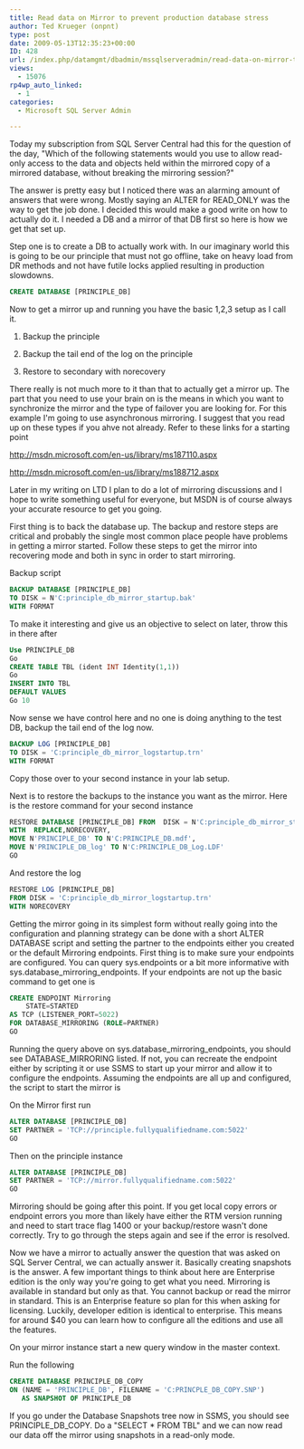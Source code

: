 ```yaml
---
title: Read data on Mirror to prevent production database stress
author: Ted Krueger (onpnt)
type: post
date: 2009-05-13T12:35:23+00:00
ID: 428
url: /index.php/datamgmt/dbadmin/mssqlserveradmin/read-data-on-mirror-to-prevent-productio/
views:
  - 15076
rp4wp_auto_linked:
  - 1
categories:
  - Microsoft SQL Server Admin

---
```

Today my subscription from SQL Server Central had this for the question of the day, "Which of the following statements would you use to allow read-only access to the data and objects held within the mirrored copy of a mirrored database, without breaking the mirroring session?"

The answer is pretty easy but I noticed there was an alarming amount of answers that were wrong. Mostly saying an ALTER for READ_ONLY was the way to get the job done. I decided this would make a good write on how to actually do it. I needed a DB and a mirror of that DB first so here is how we get that set up.

Step one is to create a DB to actually work with. In our imaginary world this is going to be our principle that must not go offline, take on heavy load from DR methods and not have futile locks applied resulting in production slowdowns.

```sql
CREATE DATABASE [PRINCIPLE_DB] 
```
Now to get a mirror up and running you have the basic 1,2,3 setup as I call it.

1. Backup the principle
  
2. Backup the tail end of the log on the principle
  
3. Restore to secondary with norecovery

There really is not much more to it than that to actually get a mirror up. The part that you need to use your brain on is the means in which you want to synchronize the mirror and the type of failover you are looking for. For this example I'm going to use asynchronous mirroring. I suggest that you read up on these types if you ahve not already. Refer to these links for a starting point 

http://msdn.microsoft.com/en-us/library/ms187110.aspx
  
http://msdn.microsoft.com/en-us/library/ms188712.aspx

Later in my writing on LTD I plan to do a lot of mirroring discussions and I hope to write something useful for everyone, but MSDN is of course always your accurate resource to get you going. 

First thing is to back the database up. The backup and restore steps are critical and probably the single most common place people have problems in getting a mirror started. Follow these steps to get the mirror into recovering mode and both in sync in order to start mirroring.

Backup script

```sql
BACKUP DATABASE [PRINCIPLE_DB] 
TO DISK = N'C:principle_db_mirror_startup.bak' 
WITH FORMAT
```
To make it interesting and give us an objective to select on later, throw this in there after

```sql
Use PRINCIPLE_DB
Go
CREATE TABLE TBL (ident INT Identity(1,1))
Go
INSERT INTO TBL
DEFAULT VALUES  
Go 10
```
Now sense we have control here and no one is doing anything to the test DB, backup the tail end of the log now.

```sql
BACKUP LOG [PRINCIPLE_DB] 
TO DISK = 'C:principle_db_mirror_logstartup.trn' 
WITH FORMAT
```
Copy those over to your second instance in your lab setup.
  
Next is to restore the backups to the instance you want as the mirror. Here is the restore command for your second instance

```sql
RESTORE DATABASE [PRINCIPLE_DB] FROM  DISK = N'C:principle_db_mirror_startup.bak' 
WITH  REPLACE,NORECOVERY,  
MOVE N'PRINCIPLE_DB' TO N'C:PRINCIPLE_DB.mdf',  
MOVE N'PRINCIPLE_DB_log' TO N'C:PRINCIPLE_DB_Log.LDF'
GO
```
And restore the log

```sql
RESTORE LOG [PRINCIPLE_DB] 
FROM DISK = 'C:principle_db_mirror_logstartup.trn' 
WITH NORECOVERY
```
Getting the mirror going in its simplest form without really going into the configuration and planning strategy can be done with a short ALTER DATABASE script and setting the partner to the endpoints either you created or the default Mirroring endpoints. First thing is to make sure your endpoints are configured. You can query sys.endpoints or a bit more informative with sys.database\_mirroring\_endpoints. If your endpoints are not up the basic command to get one is

```sql
CREATE ENDPOINT Mirroring
	STATE=STARTED
AS TCP (LISTENER_PORT=5022)
FOR DATABASE_MIRRORING (ROLE=PARTNER)  
GO
```
Running the query above on sys.database\_mirroring\_endpoints, you should see DATABASE_MIRRORING listed. If not, you can recreate the endpoint either by scripting it or use SSMS to start up your mirror and allow it to configure the endpoints. Assuming the endpoints are all up and configured, the script to start the mirror is 

On the Mirror first run

```sql
ALTER DATABASE [PRINCIPLE_DB]
SET PARTNER = 'TCP://principle.fullyqualifiedname.com:5022'
GO
```
Then on the principle instance

```sql
ALTER DATABASE [PRINCIPLE_DB]
SET PARTNER = 'TCP://mirror.fullyqualifiedname.com:5022'
GO
```
Mirroring should be going after this point. If you get local copy errors or endpoint errors you more than likely have either the RTM version running and need to start trace flag 1400 or your backup/restore wasn't done correctly. Try to go through the steps again and see if the error is resolved.

Now we have a mirror to actually answer the question that was asked on SQL Server Central, we can actually answer it. Basically creating snapshots is the answer. A few important things to think about here are Enterprise edition is the only way you're going to get what you need. Mirroring is available in standard but only as that. You cannot backup or read the mirror in standard. This is an Enterprise feature so plan for this when asking for licensing. Luckily, developer edition is identical to enterprise. This means for around $40 you can learn how to configure all the editions and use all the features.

On your mirror instance start a new query window in the master context.
  
Run the following

```sql
CREATE DATABASE PRINCIPLE_DB_COPY
ON (NAME = 'PRINCIPLE_DB', FILENAME = 'C:PRINCPLE_DB_COPY.SNP')
   AS SNAPSHOT OF PRINCIPLE_DB
```
If you go under the Database Snapshots tree now in SSMS, you should see PRINCIPLE\_DB\_COPY. Do a "SELECT * FROM TBL" and we can now read our data off the mirror using snapshots in a read-only mode.